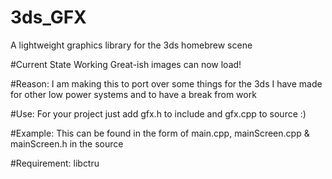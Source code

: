 # 3ds_GFX
A lightweight graphics library for the 3ds homebrew scene

#Current State
Working Great-ish images can now load!

#Reason:
I am making this to port over some things for the 3ds I have made for other low power systems and to have a break from work

#Use:
For your project just add gfx.h to include and gfx.cpp to source :)

#Example:
This can be found in the form of main.cpp, mainScreen.cpp & mainScreen.h in the source

#Requirement:
libctru
